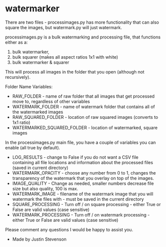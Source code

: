 # watermarker

There are two files - processimages.py has more functionality that can also square the images, but watermark.py will just watermark.

processimages.py is a bulk watermarking and processing file, that functions either as a: 
1. bulk watermarker, 
2. bulk squarer (makes all aspect ratios 1x1 with white)
3. bulk watermarker & squarer

This will process all images in the folder that you open (although not recursively).


Folder Name Variables:
* RAW_FOLDER - name of raw folder that all images that get processed move to, regardless of other variables
* WATERMARK_FOLDER - name of watermark folder that contains all of the watermarked images
* RAW_SQUARED_FOLDER - location of raw squared images (converts to 1x1 ratio)
* WATERMARKED_SQUARED_FOLDER - location of watermarked, square images

In the processimages.py main file, you have a couple of variables you can enable (all true by default).
* LOG_RESULTS - change to False if you do not want a CSV file containing all file locations and information about the processed files (saved in current directory)
* WATERMARK_OPACITY - choose any number from 0 to 1, changes the transparency of the watermark that you overlay on top of the images.
* IMAGE_QUALITY - Change as needed, smaller numbers decrease file size but also quality, 100 is max.
* WATERMARK_IMAGE - filename of the watermark image that you will watermark the files with - must be saved in the current directory
* SQUARE_PROCESSING - Turn off / on square processing - either True or False are valid values (case sensitive)
* WATERMARK_PROCESSING - Turn off / on watermark processing - either True or False are valid values (case sensitive)

Please comment any questions I would be happy to assist you.
- Made by Justin Stevenson

